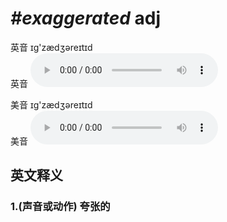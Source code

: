 # ***\#exaggerated*** adj
英音 ɪɡ'zædʒəreɪtɪd  
英音
<audio src="./media/exaggerated1_AAC.aac" controls="controls"></audio>

美音 ɪɡ'zædʒəreɪtɪd  
美音
<audio src="./media/exaggerated2_AAC.aac" controls="controls"></audio>



  

英文释义
---
### 1.**(声音或动作) 夸张的**  


